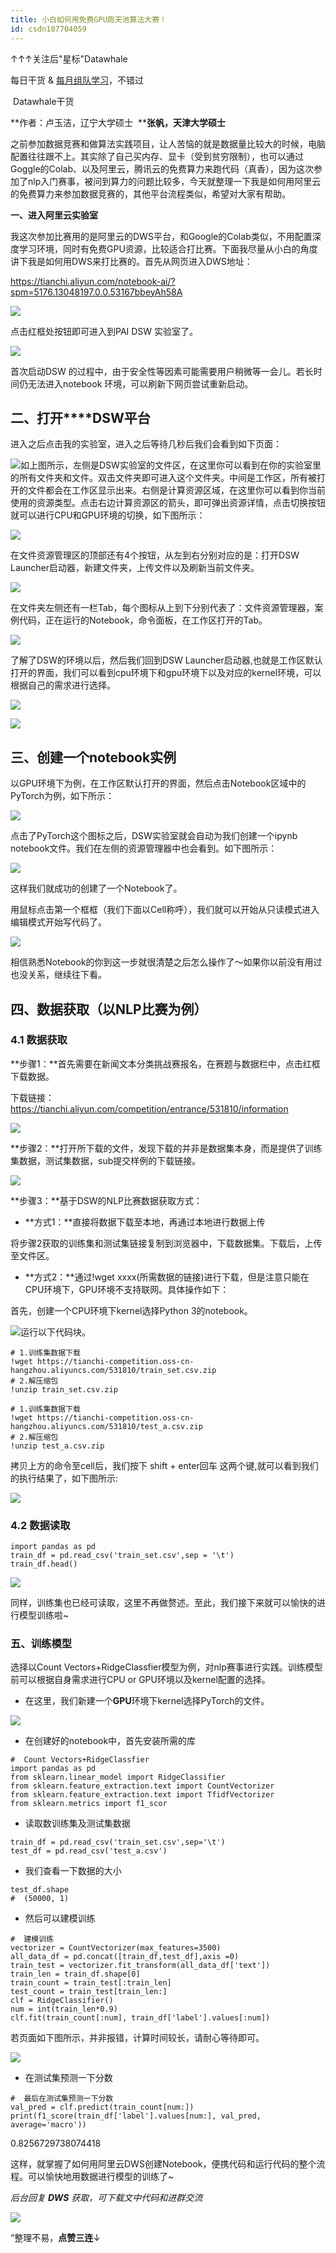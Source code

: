 ```yaml
---
title: 小白如何用免费GPU跑天池算法大赛！
id: csdn107704059
---
```


↑↑↑关注后"星标"Datawhale

每日干货 & [每月组队学习](https://mp.weixin.qq.com/mp/appmsgalbum?__biz=MzIyNjM2MzQyNg%3D%3D&action=getalbum&album_id=1338040906536108033#wechat_redirect)，不错过

 Datawhale干货 

**作者：卢玉洁，辽宁大学硕士  ****张帆，天津大学硕士**

之前参加数据竞赛和做算法实践项目，让人苦恼的就是数据量比较大的时候，电脑配置往往跟不上。其实除了自己买内存、显卡（受到贫穷限制），也可以通过Goggle的Colab、以及阿里云，腾讯云的免费算力来跑代码（真香），因为这次参加了nlp入门赛事，被问到算力的问题比较多，今天就整理一下我是如何用阿里云的免费算力来参加数据竞赛的，其他平台流程类似，希望对大家有帮助。

**一、进入阿里云实验室**

我这次参加比赛用的是阿里云的DWS平台，和Google的Colab类似，不用配置深度学习环境，同时有免费GPU资源，比较适合打比赛。下面我尽量从小白的角度讲下我是如何用DWS来打比赛的。首先从网页进入DWS地址：

https://tianchi.aliyun.com/notebook-ai/?spm=5176.13048197.0.0.53167bbeyAh58A

![](../img/9bc99de0f2ab5a741c537baafe3ec8f7.png)

点击红框处按钮即可进入到PAI DSW 实验室了。

![](../img/57f729d0aed51189d1f0dd0e0a68f875.png)

首次启动DSW 的过程中，由于安全性等因素可能需要用户稍微等一会儿。若长时间仍无法进入notebook 环境，可以刷新下网页尝试重新启动。

## **二、打开****DSW平台**

进入之后点击我的实验室，进入之后等待几秒后我们会看到如下页面：

![](../img/70f11f360f53d7fc500457e23fde39e9.png)如上图所示，左侧是DSW实验室的⽂件区，在这⾥你可以看到在你的实验室⾥的所有⽂件夹和⽂件。双击⽂件夹即可进入这个⽂件夹。中间是⼯作区，所有被打开的⽂件都会在⼯作区显示出来。右侧是计算资源区域，在这⾥你可以看到你当前使⽤的资源类型。点击右边计算资源区的箭头，即可弹出资源详情，点击切换按钮就可以进行CPU和GPU环境的切换，如下图所示：

![](../img/3073e11796c49c3fdfe143eafcc89255.png)

在⽂件资源管理区的顶部还有4个按钮，从左到右分别对应的是：打开DSW Launcher启动器，新建⽂件夹，上传⽂件以及刷新当前⽂件夹。

![](../img/9252964048bd334fb47ac982dcf71933.png)

在⽂件夹左侧还有⼀栏Tab，每个图标从上到下分别代表了：⽂件资源管理器，案例代码，正在运⾏的Notebook，命令⾯板，在⼯作区打开的Tab。

![](../img/827dee66a27cb0530454bb5911281642.png)

了解了DSW的环境以后，然后我们回到DSW Launcher启动器,也就是⼯作区默认打开的界⾯，我们可以看到cpu环境下和gpu环境下以及对应的kernel环境，可以根据自己的需求进行选择。

![](../img/f838692f71ccfa25cc8949ad503d47c8.png)

![](../img/2f1b0b7ab7e7371b9907eb00a81220b4.png)

## **三、创建一个notebook实例**

以GPU环境下为例，在工作区默认打开的界面，然后点击Notebook区域中的PyTorch为例，如下所示：

![](../img/7de81850146347b509bf79435df0d8a4.png)

点击了PyTorch这个图标之后，DSW实验室就会⾃动为我们创建⼀个ipynb notebook⽂件。我们在左侧的资源管理器中也会看到。如下图所示：

![](../img/5d2cf0eb22b20a299209a7cbefccca2e.png)

这样我们就成功的创建了⼀个Notebook了。

⽤⿏标点击第⼀个框框（我们下⾯以Cell称呼），我们就可以开始从只读模式进⼊编辑模式开始写代码了。

![](../img/f3816eddd9c4e16f8d658570b8ff07c7.png)

相信熟悉Notebook的你到这⼀步就很清楚之后怎么操作了～如果你以前没有⽤过也没关系，继续往下看。

## **四、数据获取（以NLP比赛为例）**

### **4.1 数据获取**

**步骤1：**首先需要在新闻文本分类挑战赛报名，在赛题与数据栏中，点击红框下载数据。

下载链接：https://tianchi.aliyun.com/competition/entrance/531810/information

![](../img/9830a030f80fb676f97c1c4d110f4f22.png)

**步骤2：**打开所下载的文件，发现下载的并非是数据集本身，而是提供了训练集数据，测试集数据，sub提交样例的下载链接。

![](../img/1e5ff4a366a8104669dcb3cbcb2f02a0.png)

**步骤3：**基于DSW的NLP比赛数据获取方式：

*   **方式1：**直接将数据下载至本地，再通过本地进行数据上传

将步骤2获取的训练集和测试集链接复制到浏览器中，下载数据集。下载后，上传至文件区。

*   **方式2：**通过!wget xxxx(所需数据的链接)进行下载，但是注意只能在CPU环境下，GPU环境不支持联网。具体操作如下：

首先，创建一个CPU环境下kernel选择Python 3的notebook。

![](../img/a6ea05c4ca664b040ceae5bc72093ef3.png)运行以下代码块。

```
# 1.训练集数据下载
!wget https://tianchi-competition.oss-cn-hangzhou.aliyuncs.com/531810/train_set.csv.zip
# 2.解压缩包
!unzip train_set.csv.zip

# 1.训练集数据下载
!wget https://tianchi-competition.oss-cn-hangzhou.aliyuncs.com/531810/test_a.csv.zip
# 2.解压缩包
!unzip test_a.csv.zip 
```

拷贝上方的命令至cell后，我们按下 shift + enter回⻋ 这两个键,就可以看到我们的执⾏结果了，如下图所示:

![](../img/e9d1af035972b9cae020c9fcb2060442.png)

### **4.2 数据读取**

```
import pandas as pd
train_df = pd.read_csv('train_set.csv',sep = '\t')
train_df.head() 
```

![](../img/ea1c52f031d8f987cadbd67beb4e79bb.png)

同样，训练集也已经可读取，这里不再做赘述。至此，我们接下来就可以愉快的进行模型训练啦~

### **五、训练模型**

选择以Count Vectors+RidgeClassfier模型为例，对nlp赛事进行实践。训练模型前可以根据自身需求进行CPU or GPU环境以及kernel配置的选择。

*   在这里，我们新建一个**GPU**环境下kernel选择PyTorch的文件。

![](../img/76f32eca33a0bfb4fa5b8d2537757610.png)

*   在创建好的notebook中，首先安装所需的库

```
#  Count Vectors+RidgeClassfier
import pandas as pd
from sklearn.linear_model import RidgeClassifier
from sklearn.feature_extraction.text import CountVectorizer
from sklearn.feature_extraction.text import TfidfVectorizer
from sklearn.metrics import f1_scor 
```

*   读取数训练集及测试集数据

```
train_df = pd.read_csv('train_set.csv',sep='\t')
test_df = pd.read_csv('test_a.csv') 
```

*   我们查看一下数据的大小

```
test_df.shape
#  (50000, 1) 
```

*   然后可以建模训练

```
#  建模训练
vectorizer = CountVectorizer(max_features=3500)
all_data_df = pd.concat([train_df,test_df],axis =0)
train_test = vectorizer.fit_transform(all_data_df['text'])
train_len = train_df.shape[0]
train_count = train_test[:train_len]
test_count = train_test[train_len:]
clf = RidgeClassifier()
num = int(train_len*0.9)
clf.fit(train_count[:num], train_df['label'].values[:num]) 
```

若页面如下图所示，并非报错，计算时间较长，请耐心等待即可。

![](../img/92e406e614049095136acb14af6cba21.png)

*   在测试集预测一下分数

```
#  最后在测试集预测一下分数
val_pred = clf.predict(train_count[num:])
print(f1_score(train_df['label'].values[num:], val_pred, average='macro')) 
```

0.8256729738074418

这样，就掌握了如何用阿里云DWS创建Notebook，便携代码和运⾏代码的整个流程。可以愉快地用数据进行模型的训练了~

*后台回复* ***DWS** 获取，可下载文中代码和进群交流*

![](../img/ac1260bd6d55ebcd4401293b8b1ef5ff.png)

“整理不易，**点****赞****三连**↓